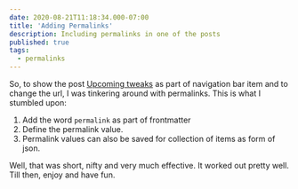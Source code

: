 ```yaml
---
date: 2020-08-21T11:18:34.000-07:00
title: 'Adding Permalinks'
description: Including permalinks in one of the posts
published: true
tags:
  - permalinks
---
```

So, to show the post [Upcoming tweaks](https://sad-shannon-2c6f9c.netlify.app/upcoming-tweaks/) as part of navigation bar item and to change the url, I was tinkering around with permalinks. This is what I stumbled upon:
1. Add the word `permalink` as part of frontmatter
2. Define the permalink value.
3. Permalink values can also be saved for collection of items as form of json.

Well, that was short, nifty and very much effective. It worked out pretty well. Till then, enjoy and have fun.
